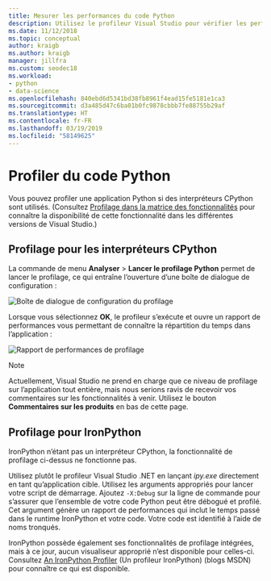 ```yaml
---
title: Mesurer les performances du code Python
description: Utilisez le profileur Visual Studio pour vérifier les performances du code Python lors de l’utilisation d’interpréteurs CPython.
ms.date: 11/12/2018
ms.topic: conceptual
author: kraigb
ms.author: kraigb
manager: jillfra
ms.custom: seodec18
ms.workload:
- python
- data-science
ms.openlocfilehash: 840ebd6d5341bd38fb8961f4ead15fe5181e1ca3
ms.sourcegitcommit: d3a485d47c6ba01b0fc9878cbbb7fe88755b29af
ms.translationtype: HT
ms.contentlocale: fr-FR
ms.lasthandoff: 03/19/2019
ms.locfileid: "58149625"
---
```

# <a name="profile-python-code"></a>Profiler du code Python

Vous pouvez profiler une application Python si des interpréteurs CPython sont utilisés. (Consultez [Profilage dans la matrice des fonctionnalités](overview-of-python-tools-for-visual-studio.md#matrix-profiling) pour connaître la disponibilité de cette fonctionnalité dans les différentes versions de Visual Studio.)

## <a name="profiling-for-cpython-based-interpreters"></a>Profilage pour les interpréteurs CPython

La commande de menu **Analyser** > **Lancer le profilage Python** permet de lancer le profilage, ce qui entraîne l’ouverture d’une boîte de dialogue de configuration :

![Boîte de dialogue de configuration du profilage](media/profiling-start.png)

Lorsque vous sélectionnez **OK**, le profileur s’exécute et ouvre un rapport de performances vous permettant de connaître la répartition du temps dans l’application :

![Rapport de performances de profilage](media/profiling-results.png)

> [!Note]
> Actuellement, Visual Studio ne prend en charge que ce niveau de profilage sur l’application tout entière, mais nous serions ravis de recevoir vos commentaires sur les fonctionnalités à venir. Utilisez le bouton **Commentaires sur les produits** en bas de cette page.

## <a name="profiling-for-ironpython"></a>Profilage pour IronPython

IronPython n’étant pas un interpréteur CPython, la fonctionnalité de profilage ci-dessus ne fonctionne pas.

Utilisez plutôt le profileur Visual Studio .NET en lançant *ipy.exe* directement en tant qu’application cible. Utilisez les arguments appropriés pour lancer votre script de démarrage. Ajoutez `-X:Debug` sur la ligne de commande pour s’assurer que l’ensemble de votre code Python peut être débogué et profilé. Cet argument génère un rapport de performances qui inclut le temps passé dans le runtime IronPython et votre code. Votre code est identifié à l’aide de noms tronqués.

IronPython possède également ses fonctionnalités de profilage intégrées, mais à ce jour, aucun visualiseur approprié n’est disponible pour celles-ci. Consultez [An IronPython Profiler](https://blogs.msdn.microsoft.com/curth/2009/03/30/an-ironpython-profiler/) (Un profileur IronPython) (blogs MSDN) pour connaître ce qui est disponible.
